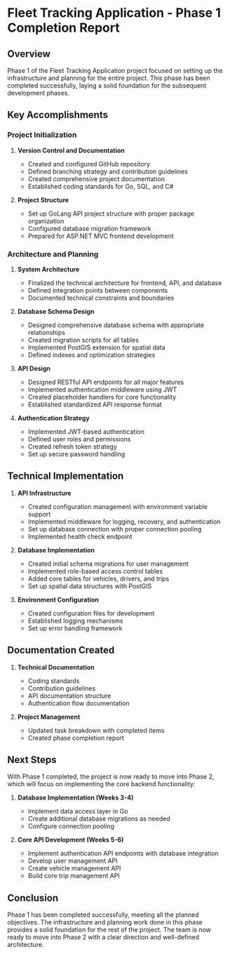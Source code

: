 # Fleet Tracking Application - Phase 1 Completion Report

## Overview

Phase 1 of the Fleet Tracking Application project focused on setting up the infrastructure and planning for the entire project. This phase has been completed successfully, laying a solid foundation for the subsequent development phases.

## Key Accomplishments

### Project Initialization

1. **Version Control and Documentation**
   - Created and configured GitHub repository
   - Defined branching strategy and contribution guidelines
   - Created comprehensive project documentation
   - Established coding standards for Go, SQL, and C#

2. **Project Structure**
   - Set up GoLang API project structure with proper package organization
   - Configured database migration framework
   - Prepared for ASP.NET MVC frontend development

### Architecture and Planning

1. **System Architecture**
   - Finalized the technical architecture for frontend, API, and database
   - Defined integration points between components
   - Documented technical constraints and boundaries

2. **Database Schema Design**
   - Designed comprehensive database schema with appropriate relationships
   - Created migration scripts for all tables
   - Implemented PostGIS extension for spatial data
   - Defined indexes and optimization strategies

3. **API Design**
   - Designed RESTful API endpoints for all major features
   - Implemented authentication middleware using JWT
   - Created placeholder handlers for core functionality
   - Established standardized API response format

4. **Authentication Strategy**
   - Implemented JWT-based authentication
   - Defined user roles and permissions
   - Created refresh token strategy
   - Set up secure password handling

## Technical Implementation

1. **API Infrastructure**
   - Created configuration management with environment variable support
   - Implemented middleware for logging, recovery, and authentication
   - Set up database connection with proper connection pooling
   - Implemented health check endpoint

2. **Database Implementation**
   - Created initial schema migrations for user management
   - Implemented role-based access control tables
   - Added core tables for vehicles, drivers, and trips
   - Set up spatial data structures with PostGIS

3. **Environment Configuration**
   - Created configuration files for development
   - Established logging mechanisms
   - Set up error handling framework

## Documentation Created

1. **Technical Documentation**
   - Coding standards
   - Contribution guidelines
   - API documentation structure
   - Authentication flow documentation

2. **Project Management**
   - Updated task breakdown with completed items
   - Created phase completion report

## Next Steps

With Phase 1 completed, the project is now ready to move into Phase 2, which will focus on implementing the core backend functionality:

1. **Database Implementation (Weeks 3-4)**
   - Implement data access layer in Go
   - Create additional database migrations as needed
   - Configure connection pooling

2. **Core API Development (Weeks 5-6)**
   - Implement authentication API endpoints with database integration
   - Develop user management API
   - Create vehicle management API
   - Build core trip management API

## Conclusion

Phase 1 has been completed successfully, meeting all the planned objectives. The infrastructure and planning work done in this phase provides a solid foundation for the rest of the project. The team is now ready to move into Phase 2 with a clear direction and well-defined architecture. 